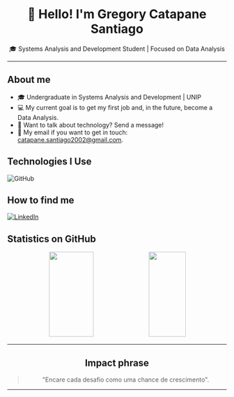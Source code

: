 <h1 align="center">👋 Hello! I'm Gregory Catapane Santiago</h1>

<p align="center">
  🎓 Systems Analysis and Development Student | Focused on Data Analysis  
</p>

--- 

## About me

- 🎓 Undergraduate in Systems Analysis and Development | UNIP
- 💻 My current goal is to get my first job and, in the future, become a Data Analysis.
- 💭 Want to talk about technology? Send a message!
- 📧 My email if you want to get in touch: catapane.santiago2002@gmail.com.

## Technologies I Use
![GitHub](https://img.shields.io/badge/GitHub-181717?style=for-the-badge&logo=github&logoColor=white)

## How to find me

[![LinkedIn](https://img.shields.io/badge/linkedin-%230077B5.svg?style=for-the-badge&logo=linkedin&logoColor=white)](https://www.linkedin.com/in/gregorycatapane/)

## Statistics on GitHub

<div align='center'>
   <img width="45%" height="195px" src="https://github-readme-stats.vercel.app/api?username=osantiagoo02&show_icons=true&count_private=true&title_color=80F7D4&icon_color=9d00ff&text_color=c9d1d9&bg_color=0d1117&border_color=fff0" />
   <img width="41%" height="195px" src="https://github-readme-stats.vercel.app/api/top-langs/?username=osantiagoo02&layout=compact&title_color=80F7D4&text_color=fff&bg_color=0d1117&border_color=fff0" />
<div align='center'>

---

## Impact phrase

>"Encare cada desafio como uma chance de crescimento".

---
